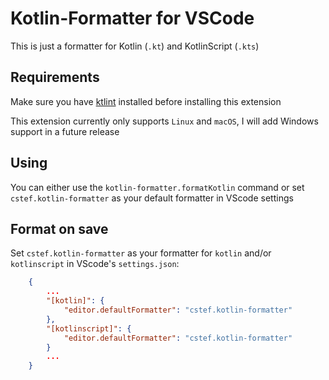 # Kotlin-Formatter for VSCode

This is just a formatter for Kotlin (`.kt`) and KotlinScript (`.kts`)

## Requirements

Make sure you have [ktlint](https://github.com/pinterest/ktlint) installed before installing this extension

This extension currently only supports `Linux` and `macOS`, I will add Windows support in a future release

## Using

You can either use the `kotlin-formatter.formatKotlin` command or set `cstef.kotlin-formatter` as your default formatter in VScode settings

## Format on save

Set `cstef.kotlin-formatter` as your formatter for `kotlin` and/or `kotlinscript` in VScode's `settings.json`:

```json
    {
        ...
        "[kotlin]": {
            "editor.defaultFormatter": "cstef.kotlin-formatter"
        },
        "[kotlinscript]": {
            "editor.defaultFormatter": "cstef.kotlin-formatter"
        }
        ...
    }
```
